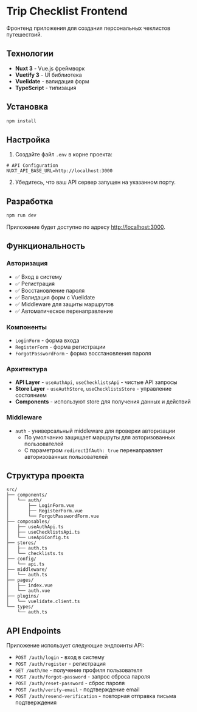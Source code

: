 # Trip Checklist Frontend

Фронтенд приложения для создания персональных чеклистов путешествий.

## Технологии

- **Nuxt 3** - Vue.js фреймворк
- **Vuetify 3** - UI библиотека
- **Vuelidate** - валидация форм
- **TypeScript** - типизация

## Установка

```bash
npm install
```

## Настройка

1. Создайте файл `.env` в корне проекта:
```env
# API Configuration
NUXT_API_BASE_URL=http://localhost:3000
```

2. Убедитесь, что ваш API сервер запущен на указанном порту.

## Разработка

```bash
npm run dev
```

Приложение будет доступно по адресу [http://localhost:3000](http://localhost:3000).

## Функциональность

### Авторизация

- ✅ Вход в систему
- ✅ Регистрация
- ✅ Восстановление пароля
- ✅ Валидация форм с Vuelidate
- ✅ Middleware для защиты маршрутов
- ✅ Автоматическое перенаправление

### Компоненты

- `LoginForm` - форма входа
- `RegisterForm` - форма регистрации  
- `ForgotPasswordForm` - форма восстановления пароля

### Архитектура

- **API Layer** - `useAuthApi`, `useChecklistsApi` - чистые API запросы
- **Store Layer** - `useAuthStore`, `useChecklistsStore` - управление состоянием
- **Components** - используют store для получения данных и действий

### Middleware

- `auth` - универсальный middleware для проверки авторизации
  - По умолчанию защищает маршруты для авторизованных пользователей
  - С параметром `redirectIfAuth: true` перенаправляет авторизованных пользователей

## Структура проекта

```
src/
├── components/
│   └── auth/
│       ├── LoginForm.vue
│       ├── RegisterForm.vue
│       └── ForgotPasswordForm.vue
├── composables/
│   ├── useAuthApi.ts
│   ├── useChecklistsApi.ts
│   └── useApiConfig.ts
├── stores/
│   ├── auth.ts
│   └── checklists.ts
├── config/
│   └── api.ts
├── middleware/
│   └── auth.ts
├── pages/
│   ├── index.vue
│   └── auth.vue
├── plugins/
│   └── vuelidate.client.ts
└── types/
    └── auth.ts
```

## API Endpoints

Приложение использует следующие эндпоинты API:

- `POST /auth/login` - вход в систему
- `POST /auth/register` - регистрация
- `GET /auth/me` - получение профиля пользователя
- `POST /auth/forgot-password` - запрос сброса пароля
- `POST /auth/reset-password` - сброс пароля
- `POST /auth/verify-email` - подтверждение email
- `POST /auth/resend-verification` - повторная отправка письма подтверждения
